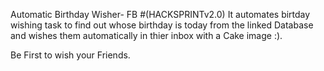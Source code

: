 Automatic Birthday Wisher- FB 
#(HACKSPRINTv2.0) 
It automates birtday wishing task to find out whose birthday is today from the linked Database and wishes them automatically in thier inbox with a Cake image :).

Be First to wish your Friends.
